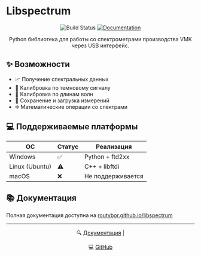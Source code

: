 # Libspectrum

<div align="center">

<!-- ![PyPI Version](https://img.shields.io/pypi/v/vmk-spectrum) -->
![Build Status](https://img.shields.io/github/actions/workflow/status/routybor/libspectrum/release.yml)
[![Documentation](https://img.shields.io/badge/docs-latest-blue.svg)](https://routybor.github.io/libspectrum/)

Python библиотека для работы со спектрометрами производства VMK через USB интерфейс.

</div>

## ✨ Возможности

- 📈 Получение спектральных данных
- 🎯 Калибровка по темновому сигналу
- 📏 Калибровка по длинам волн
- 💾 Сохранение и загрузка измерений
- ➗ Математические операции со спектрами

## 💻 Поддерживаемые платформы

| ОС | Статус | Реализация |
|----|--------|------------|
| Windows | ✅ | Python + ftd2xx |
| Linux (Ubuntu) | ⚠️ | C++ + libftdi |
| macOS | ❌ | Не поддерживается |

## 📚 Документация

Полная документация доступна на [routybor.github.io/libspectrum](https://routybor.github.io/libspectrum/)

---

<div align="center">

🔍 [Документация](https://routybor.github.io/libspectrum/) |
<!-- 📦 [PyPI](https://pypi.org/project/vmk-spectrum/) | -->
💻 [GitHub](https://github.com/Routybor/libspectrum)

</div>

